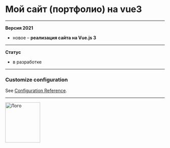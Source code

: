 # Мой сайт (портфолио) на vue3

---

**Версия 2021**

- новое – **реализация сайта на  Vue.js 3**




---

**Статус**

- в разработке

***
### Customize configuration
See [Configuration Reference](https://cli.vuejs.org/config/).

---

<a href="https://mikeivanov.ru/">
<img align="left" width="110" height="128" alt="Лого" src="https://mikeiv.github.io/portfolio/img/my-logo.svg">
</a>




